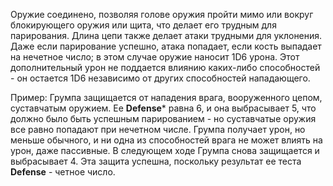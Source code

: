 Оружие соединено, позволяя голове оружия пройти мимо или вокруг блокирующего оружия или щита, что делает его трудным для парирования. Длина цепи также делает атаки трудными для уклонения. Даже если парирование успешно, атака попадает, если кость выпадает на нечетное число; в этом случае оружие наносит 1D6 урона. Этот дополнительный урон не поддается влиянию каких-либо способностей - он остается 1D6 независимо от других способностей нападающего.

Пример: Грумпа защищается от нападения врага, вооруженного цепом, суставчатым оружием. Ее **Defense*** равна 6, и она выбрасывает 5, что должно было быть успешным парированием - но суставчатые оружия все равно попадают при нечетном числе. Грумпа получает урон, но меньше обычного, и ни одна из способностей врага не может влиять на урон, даже пассивные. В следующем ходе Грумпа снова защищается и выбрасывает 4. Эта защита успешна, поскольку результат ее теста **Defense** - четное число.